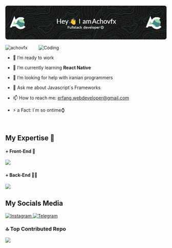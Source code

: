 ![Header](./banner.png)

<img align="right" alt="Coding" width="400" src="https://cdn.dribbble.com/users/1059583/screenshots/4171367/coding-freak.gif"/>
<p align="left"> <img src="https://komarev.com/ghpvc/?username=achovfx&label=Profile%20views&color=0e75b6&style=flat" alt="achovfx" /> </p>

- 🔭 I’m ready to work

- 🌱 I’m currently learning **React Native**

- 🤔 I’m looking for help with iranian programmers

- 💬 Ask me about Javascript`s Frameworks

- 📫 How to reach me: erfang.webdeveloper@gmail.com

- ⚡ a Fact: I`m so ontime⌚

<br>

<h2>My Expertise 💪</h2>
<h4>+ Front-End 🎨</h4>
<img src="https://skillicons.dev/icons?i=html,css,js,react,vue,jquery,tailwind,bootstrap,github,git,ps"/>
<h4>+ Back-End 🧑‍💻</h4>
<img src="https://skillicons.dev/icons?i=php,nodejs"/>

<h2>My Socials Media</h2>
<a href="https://instagram.com/acho.vfx" rel="nofollow">
    <img alt="Instagram" src="https://camo.githubusercontent.com/94b50d6a71e67a79d85b051d8af86ad7cc541a7304e6db4825430830e9a43383/68747470733a2f2f696d672e736869656c64732e696f2f62616467652f496e7374616772616d2d2532334534343035462e7376673f7374796c653d666f722d7468652d6261646765266c6f676f3d496e7374616772616d266c6f676f436f6c6f723d7768697465" style="max-width: 100%;">
</a>
<a href="https://t.me/achovfx" rel="nofollow">
    <img alt="Telegram" src="https://camo.githubusercontent.com/8f41682a178e57a174d0c6042e9cdb842c6329b24c34b2bf4206c25e933073a9/68747470733a2f2f696d672e736869656c64732e696f2f62616467652f54656c656772616d2d3243413545303f7374796c653d666f722d7468652d6261646765266c6f676f3d74656c656772616d266c6f676f436f6c6f723d7768697465" style="max-width: 100%;">
</a>

### 🔝 Top Contributed Repo
![](https://github-contributor-stats.vercel.app/api?username=achovfx&limit=5&theme=dark&combine_all_yearly_contributions=true)
